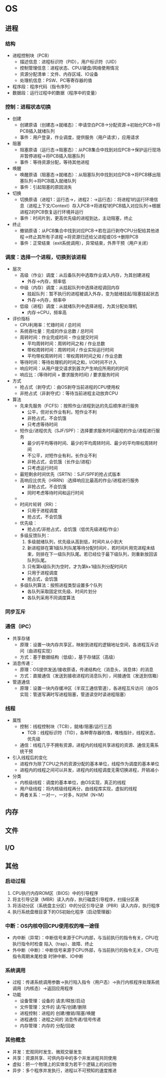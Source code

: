 # OS

## 进程

### 结构

- 进程控制块（PCB）
  - 描述信息：进程标识符（PID），用户标识符（UID）
  - 控制管理信息：进程状态、CPU/硬盘/网络使用情况
  - 资源分配清单：文件、内存区域、IO设备
  - 处理机信息：PSW、PC等寄存器的值
- 程序段：程序代码（指令序列）
- 数据段：运行过程中的数据（程序中的变量）

### 控制：进程状态切换

- 创建
  - 创建原语（创建态→就绪态）：申请空白PCB→分配资源→初始化PCB→将PCB插入就绪队列
  - 事件：用户登录，作业调度，提供服务（用户请求），应用请求
- 阻塞
  - 阻塞原语（运行态→阻塞态）：从PCB集合中找到对应PCB→保护运行现场并暂停进程→将PCB插入阻塞队列
  - 事件：等待资源分配，等待其他进程
- 唤醒
  - 唤醒原语（阻塞态→就绪态）：从阻塞队列中找到对应PCB→将PCB移出阻塞队列→将PCB插入就绪队列
  - 事件：引起阻塞的原因消失
- 切换
  - 切换原语（进程1：运行态→，进程2：→运行态）：将进程1的运行环境信息（进程上下文/Context）存入PCB→将进程1的PCB插入对应队列→根据进程2的PCB恢复运行环境并运行
  - 事件：时间片到，更高优先级的进程到达，主动阻塞，终止
- 终止
  - 撤销原语：从PCB集合中找到对应PCB→若在运行剥夺CPU分配给其他进程→终止其所有子进程→将资源归还给父进程或OS→删除PCB
  - 事件：正常结束（exit系统调用），异常结束，外界干预（用户关闭）

### 调度：选择一个进程，切换到该进程

- 层次
  - 高级（作业）调度：从后备队列中选取作业调入内存，为其创建进程
    - 外存→内存，频率低
  - 中级（内存）调度：从挂起队列中选择进程调回内存
    - 挂起队列：暂不执行的进程被调入外存，变为就绪挂起/阻塞挂起状态
    - 外存→内存，频率中
  - 低级（进程）调度：从就绪队列中选择进程，为其分配处理机
    - 内存→CPU，频率高
- 评价指标
  - CPU利用率：忙碌时间 / 总时间
  - 系统吞吐量：完成的作业总数 / 总时间
  - 周转时间：作业完成时间 - 作业提交时间
    - 平均周转时间：周转时间之和 / 作业总数
    - 带权周转时间：周转时间 / 作业实际运行时间
    - 平均带权周转时间：带权周转时间之和 / 作业总数
  - 等待时间：等待处理机的时间之和，I/O时间不计入
  - 响应时间：从用户提交请求到首次产生响应所用的的时间
  - 响应比：(等待时间 + 要求服务时间) / 要求服务时间
- 方式
  - 抢占式（剥夺式）：由OS剥夺当前进程的CPU使用权
  - 非抢占式（非剥夺式）：等待当前进程主动放弃CPU
- 算法
  - 先来先服务（FCFS）：按照作业/进程到达的先后顺序进行服务
    - 公平，但对长作业有利，短作业不利
    - 非抢占式，不会饥饿
    - 只考虑等待时间
  - 短作业/进程优先（SJF/SPF）：选择要求服务时间最短的作业/进程进行服务
    - 最少的平均等待时间、最少的平均周转时间、最少的平均带权周转时间
    - 不公平，对短作业有利，长作业不利
    - 非抢占式，会饥饿（长作业/进程）
    - 只考虑运行时间
  - 最短剩余时间优先（SRTN）：SJF/SPF的抢占式版本
  - 高响应比优先（HRRN）:选择响应比最高的作业/进程进行服务
    - 非抢占式，不会饥饿
    - 同时考虑等待时间和运行时间
  -
  - 时间片轮转（RR）：
    - 只用于进程调度
    - 抢占式，不会饥饿
  - 优先级：
    - 抢占式/非抢占式，会饥饿（低优先级进程/作业）
  - 多级反馈队列：
    1. 多级就绪队列，优先级从高到低，时间片从小到大
    2. 新进程排在第1级队列队尾等待分配时间片，若时间片用完进程未结束，则排在下一级队列队尾。若已经位于最下级队列，则重新放回该队列队尾。
    3. 只有第k级队列为空时，才为第k+1级队列分配时间片
    - 只用于进程调度
    - 抢占式，会饥饿
  - 多级队列算法：按照进程类型设置多个队列
    - 各队列采取固定优先级、时间片划分
    - 各队列采用不同调度算法

### 同步互斥

### 通信（IPC）

- 共享存储
  - 原理：设置一块内存共享区，映射到进程的逻辑地址空间，各进程互斥访问（由进程实现）
  - 方式：基于数据结构（低级），基于存储区（高级）
- 消息传递：
  - 原理：OS提供发送/接收原语，传递结构化（消息头，消息体）的消息
  - 方式：直接通信（发送到接收进程的消息队列），间接通信（发送到信箱）
- 管道通信
  - 原理：设置一块内存缓冲区（半双工通信管道），各进程互斥访问（由OS实现：管道写满时写进程阻塞，管道读空时读进程阻塞）

### 线程

- 属性
  - 控制：线程控制块（TCB），就绪/阻塞/运行三态
    - TCB：线程标识符（TID），各种寄存器的值，堆栈指针，线程状态，优先级
  - 通信：线程几乎不拥有资源，进程内的线程共享进程的资源、通信无需系统干预
- 引入线程后的变化
  - 进程作为除了CPU之外的资源分配的基本单位，线程作为调度的基本单位
  - 进程内的线程之间可以并发，进程内的线程调度无需切换进程，开销减小
- 分类
  - 内核级线程：调度的基本单位，由OS实现，真正的线程
  - 用户级线程：将内核级线程再分，由线程库实现，虚拟的线程
  - 两者关系：一对一，一对多，N对M（N<M）

## 内存

## 文件

## I/O

## 其他

### 启动过程

1. CPU执行内存ROM区（BIOS）中的引导程序
2. 将主引导记录（MBR）读入内存，执行磁盘引导程序，扫描分区表
3. 将活动分区（系统盘主分区）中的分区引导记录（PBR）读入内存，执行程序
4. 执行系统盘根目录下的OS初始化程序（启动管理器）

### 中断：OS内核夺回CPU使用权的唯一途径

- 内中断（异常）：中断信号来源于CPU内部，与当前执行的指令有关，CPU在执行指令时检查
    陷入（trap）、故障、终止
- 外中断（中断）：中断信号来源于CPU外部，与当前执行的指令无关，CPU在指令周期末尾检查
    时钟中断、IO中断

### 系统调用

- 过程：传递系统调用参数→执行陷入指令（用户态）→执行内核程序处理系统调用（内核态）→返回应用程序
- 功能
  - 设备管理：设备的 请求/释放/启动
  - 文件管理：文件的 读/写/创建/删除
  - 进程控制：进程的 创建/撤销/阻塞/唤醒
  - 进程通信：进程之间的 消息传递/信号传递
  - 内存管理：内存的 分配/回收

### 其他概念

- 并发：宏观同时发生、微观交替发生
- 共享：资源共享、可供内存中的多个并发进程共同使用
- 虚拟：把一个物理上的实体变为若干个逻辑上的对应物
- 异步：多个程序并发执行，进程以不可预知的速度推进

